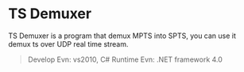 TS Demuxer
===========================================
TS Demuxer is a program that demux MPTS into SPTS,
you can use it demux ts over UDP real time stream.

>Develop Evn: vs2010, C#
Runtime Evn: .NET framework 4.0
